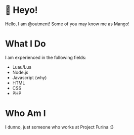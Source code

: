 # 👋 Heyo!
Hello, I am @outment!
Some of you may know me as Mango!

# What I Do
I am experienced in the following fields:
- Luau/Lua
- Node.js
- Javascript (why)
- HTML
- CSS
- PHP

# Who Am I
I dunno, just someone who works at Project Furina :3

